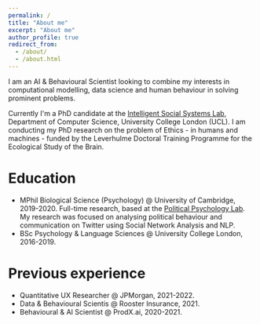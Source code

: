 ```yaml
---
permalink: /
title: "About me"
excerpt: "About me"
author_profile: true
redirect_from: 
  - /about/
  - /about.html
---
```


I am an AI & Behavioural Scientist looking to combine my interests in computational modelling, data science and human behaviour in solving prominent problems. 

Currently I'm a PhD candidate at the [Intelligent Social Systems Lab](https://www.mircomusolesi.org/lab/), Department of Computer Science, University College London (UCL). I am conducting my PhD research on the problem of Ethics - in humans and machines - funded by the Leverhulme Doctoral Training Programme for the Ecological Study of the Brain. 


Education
======
- MPhil Biological Science (Psychology) @ University of Cambridge, 2019-2020. Full-time research, based at the [Political Psychology Lab](https://www.psychol.cam.ac.uk/polpsych). My research was focused on analysing political behaviour and communication on Twitter using Social Network Analysis and NLP.
- BSc Psychology & Language Sciences @ University College London, 2016-2019.



Previous experience
======
- Quantitative UX Researcher @ JPMorgan, 2021-2022.
- Data & Behavioural Scientis @ Rooster Insurance, 2021.
- Behavioural & AI Scientist @ ProdX.ai, 2020-2021.



